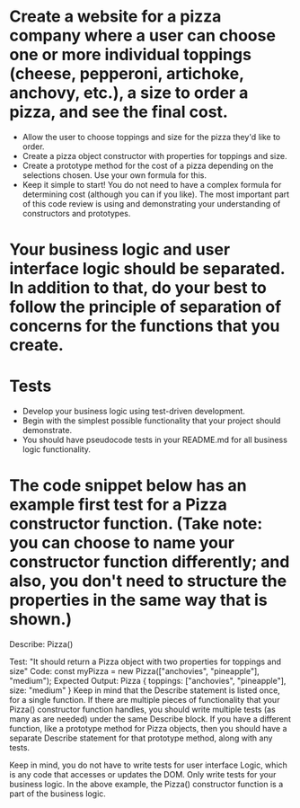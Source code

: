 # Create a website for a pizza company where a user can choose one or more individual toppings (cheese, pepperoni, artichoke, anchovy, etc.), a size to order a pizza, and see the final cost.

- Allow the user to choose toppings and size for the pizza they'd like to order.
- Create a pizza object constructor with properties for toppings and size.
- Create a prototype method for the cost of a pizza depending on the selections chosen. Use your own formula for this.
- Keep it simple to start! You do not need to have a complex formula for determining cost (although you can if you like). The most important part of this code review is using and demonstrating your understanding of constructors and prototypes.

# Your business logic and user interface logic should be separated. In addition to that, do your best to follow the principle of separation of concerns for the functions that you create.

# Tests
- Develop your business logic using test-driven development. 
- Begin with the simplest possible functionality that your project should demonstrate. 
- You should have pseudocode tests in your README.md for all business logic functionality.

# The code snippet below has an example first test for a Pizza constructor function. (Take note: you can choose to name your constructor function differently; and also, you don't need to structure the properties in the same way that is shown.)

Describe: Pizza()

Test: "It should return a Pizza object with two properties for toppings and size"
Code: const myPizza = new Pizza(["anchovies", "pineapple"], "medium");
Expected Output: Pizza { toppings: ["anchovies", "pineapple"], size: "medium" }
Keep in mind that the Describe statement is listed once, for a single function. If there are multiple pieces of functionality that your Pizza() constructor function handles, you should write multiple tests (as many as are needed) under the same Describe block. If you have a different function, like a prototype method for Pizza objects, then you should have a separate Describe statement for that prototype method, along with any tests.

Keep in mind, you do not have to write tests for user interface Logic, which is any code that accesses or updates the DOM. Only write tests for your business logic. In the above example, the Pizza() constructor function is a part of the business logic.


<!-- 
this listener failed entirely.  Does it just not like the names?
window.addEventListener("load", function () {
    let updateBtn = document.getElementById("update");
    let displayOrder = document.getElementById("displayOrder");
 
    updateBtn.addEventListener("click", function () {
        displayOrder.removeAttribute("class");
        preventDefault();
    })
}) 
-->